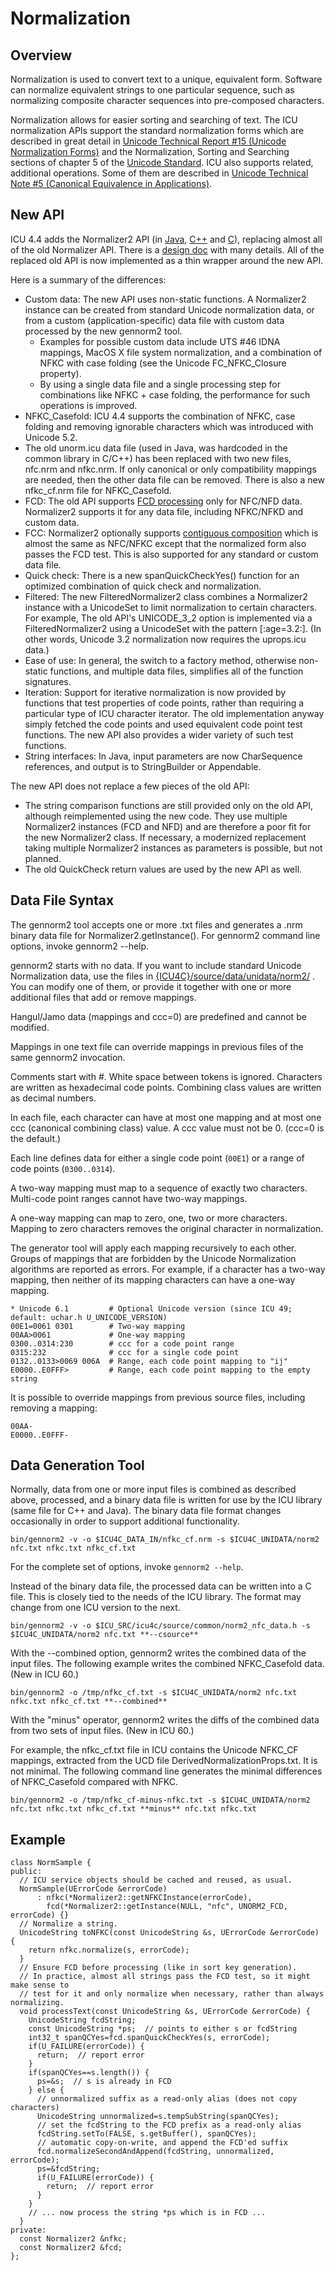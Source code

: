 <!--
© 2020 and later: Unicode, Inc. and others.
License & terms of use: http://www.unicode.org/copyright.html
-->

# Normalization

## Overview

Normalization is used to convert text to a unique, equivalent form. Software can
normalize equivalent strings to one particular sequence, such as normalizing
composite character sequences into pre-composed characters.

Normalization allows for easier sorting and searching of text. The ICU
normalization APIs support the standard normalization forms which are described
in great detail in [Unicode Technical Report #15 (Unicode Normalization
Forms)](http://www.unicode.org/reports/tr15/) and the Normalization, Sorting and
Searching sections of chapter 5 of the [Unicode
Standard](http://www.unicode.org/versions/latest/). ICU also supports related,
additional operations. Some of them are described in [Unicode Technical Note #5
(Canonical Equivalence in Applications)](http://www.unicode.org/notes/tn5/).

## New API

ICU 4.4 adds the Normalizer2 API (in
[Java](http://icu-project.org/apiref/icu4j/com/ibm/icu/text/Normalizer2.html),
[C++](http://icu-project.org/apiref/icu4c/classNormalizer2.html) and
[C](http://icu-project.org/apiref/icu4c/unorm2_8h.html)), replacing almost all
of the old Normalizer API. There is a [design
doc](http://site.icu-project.org/design/normalization/custom) with many details.
All of the replaced old API is now implemented as a thin wrapper around the new
API.

Here is a summary of the differences:

*   Custom data: The new API uses non-static functions. A Normalizer2 instance
    can be created from standard Unicode normalization data, or from a custom
    (application-specific) data file with custom data processed by the new
    gennorm2 tool.
    *   Examples for possible custom data include UTS #46 IDNA mappings, MacOS X
        file system normalization, and a combination of NFKC with case folding
        (see the Unicode FC_NFKC_Closure property).
    *   By using a single data file and a single processing step for
        combinations like NFKC + case folding, the performance for such
        operations is improved.
*   NFKC_Casefold: ICU 4.4 supports the combination of NFKC, case folding and
    removing ignorable characters which was introduced with Unicode 5.2.
*   The old unorm.icu data file (used in Java, was hardcoded in the common
    library in C/C++) has been replaced with two new files, nfc.nrm and
    nfkc.nrm. If only canonical or only compatibility mappings are needed, then
    the other data file can be removed. There is also a new nfkc_cf.nrm file for
    NFKC_Casefold.
*   FCD: The old API supports [FCD
    processing](http://www.unicode.org/notes/tn5/#FCD) only for NFC/NFD data.
    Normalizer2 supports it for any data file, including NFKC/NFKD and custom
    data.
*   FCC: Normalizer2 optionally supports [contiguous
    composition](http://www.unicode.org/notes/tn5/#FCC) which is almost the same
    as NFC/NFKC except that the normalized form also passes the FCD test. This
    is also supported for any standard or custom data file.
*   Quick check: There is a new spanQuickCheckYes() function for an optimized
    combination of quick check and normalization.
*   Filtered: The new FilteredNormalizer2 class combines a Normalizer2 instance
    with a UnicodeSet to limit normalization to certain characters. For example,
    The old API's UNICODE_3_2 option is implemented via a FilteredNormalizer2
    using a UnicodeSet with the pattern \[:age=3.2:\]. (In other words, Unicode
    3.2 normalization now requires the uprops.icu data.)
*   Ease of use: In general, the switch to a factory method, otherwise
    non-static functions, and multiple data files, simplifies all of the
    function signatures.
*   Iteration: Support for iterative normalization is now provided by functions
    that test properties of code points, rather than requiring a particular type
    of ICU character iterator. The old implementation anyway simply fetched the
    code points and used equivalent code point test functions. The new API also
    provides a wider variety of such test functions.
*   String interfaces: In Java, input parameters are now CharSequence
    references, and output is to StringBuilder or Appendable.

The new API does not replace a few pieces of the old API:

*   The string comparison functions are still provided only on the old API,
    although reimplemented using the new code. They use multiple Normalizer2
    instances (FCD and NFD) and are therefore a poor fit for the new Normalizer2
    class. If necessary, a modernized replacement taking multiple Normalizer2
    instances as parameters is possible, but not planned.
*   The old QuickCheck return values are used by the new API as well.

## Data File Syntax

The gennorm2 tool accepts one or more .txt files and generates a .nrm binary
data file for Normalizer2.getInstance(). For gennorm2 command line options,
invoke gennorm2 --help.

gennorm2 starts with no data. If you want to include standard Unicode
Normalization data, use the files in
[{ICU4C}/source/data/unidata/norm2/](http://bugs.icu-project.org/trac/browser/trunk/icu4c/source/data/unidata/norm2)
. You can modify one of them, or provide it together with one or more additional
files that add or remove mappings.

Hangul/Jamo data (mappings and ccc=0) are predefined and cannot be modified.

Mappings in one text file can override mappings in previous files of the same
gennorm2 invocation.

Comments start with #. White space between tokens is ignored. Characters are
written as hexadecimal code points. Combining class values are written as
decimal numbers.

In each file, each character can have at most one mapping and at most one ccc
(canonical combining class) value. A ccc value must not be 0. (ccc=0 is the
default.)

Each line defines data for either a single code point (`00E1`) or a range of
code points (`0300..0314`).

A two-way mapping must map to a sequence of exactly two characters. Multi-code
point ranges cannot have two-way mappings.

A one-way mapping can map to zero, one, two or more characters. Mapping to zero
characters removes the original character in normalization.

The generator tool will apply each mapping recursively to each other. Groups of
mappings that are forbidden by the Unicode Normalization algorithms are reported
as errors. For example, if a character has a two-way mapping, then neither of
its mapping characters can have a one-way mapping.

    * Unicode 6.1         # Optional Unicode version (since ICU 49; default: uchar.h U_UNICODE_VERSION)
    00E1=0061 0301        # Two-way mapping
    00AA>0061             # One-way mapping
    0300..0314:230        # ccc for a code point range
    0315:232              # ccc for a single code point
    0132..0133>0069 006A  # Range, each code point mapping to "ij"
    E0000..E0FFF>         # Range, each code point mapping to the empty string

It is possible to override mappings from previous source files, including
removing a mapping:

    00AA-
    E0000..E0FFF-

## Data Generation Tool

Normally, data from one or more input files is combined as described above,
processed, and a binary data file is written for use by the ICU library (same
file for C++ and Java). The binary data file format changes occasionally in
order to support additional functionality.

    bin/gennorm2 -v -o $ICU4C_DATA_IN/nfkc_cf.nrm -s $ICU4C_UNIDATA/norm2 nfc.txt nfkc.txt nfkc_cf.txt

For the complete set of options, invoke `gennorm2 --help`.

Instead of the binary data file, the processed data can be written into a C
file. This is closely tied to the needs of the ICU library. The format may
change from one ICU version to the next.

    bin/gennorm2 -v -o $ICU_SRC/icu4c/source/common/norm2_nfc_data.h -s $ICU4C_UNIDATA/norm2 nfc.txt **--csource**

With the --combined option, gennorm2 writes the combined data of the input
files. The following example writes the combined NFKC_Casefold data. (New in ICU
60.)

    bin/gennorm2 -o /tmp/nfkc_cf.txt -s $ICU4C_UNIDATA/norm2 nfc.txt nfkc.txt nfkc_cf.txt **--combined**

With the "minus" operator, gennorm2 writes the diffs of the combined data from
two sets of input files. (New in ICU 60.)

For example, the nfkc_cf.txt file in ICU contains the Unicode NFKC_CF mappings,
extracted from the UCD file DerivedNormalizationProps.txt. It is not minimal.
The following command line generates the minimal differences of NFKC_Casefold
compared with NFKC.

    bin/gennorm2 -o /tmp/nfkc_cf-minus-nfkc.txt -s $ICU4C_UNIDATA/norm2 nfc.txt nfkc.txt nfkc_cf.txt **minus** nfc.txt nfkc.txt

## Example

    class NormSample {
    public:
      // ICU service objects should be cached and reused, as usual.
      NormSample(UErrorCode &errorCode)
          : nfkc(*Normalizer2::getNFKCInstance(errorCode),
            fcd(*Normalizer2::getInstance(NULL, "nfc", UNORM2_FCD, errorCode) {}
      // Normalize a string.
      UnicodeString toNFKC(const UnicodeString &s, UErrorCode &errorCode) {
        return nfkc.normalize(s, errorCode);
      }
      // Ensure FCD before processing (like in sort key generation).
      // In practice, almost all strings pass the FCD test, so it might make sense to
      // test for it and only normalize when necessary, rather than always normalizing.
      void processText(const UnicodeString &s, UErrorCode &errorCode) {
        UnicodeString fcdString;
        const UnicodeString *ps;  // points to either s or fcdString
        int32_t spanQCYes=fcd.spanQuickCheckYes(s, errorCode);
        if(U_FAILURE(errorCode)) {
          return;  // report error
        }
        if(spanQCYes==s.length()) {
          ps=&s;  // s is already in FCD
        } else {
          // unnormalized suffix as a read-only alias (does not copy characters)
          UnicodeString unnormalized=s.tempSubString(spanQCYes);
          // set the fcdString to the FCD prefix as a read-only alias
          fcdString.setTo(FALSE, s.getBuffer(), spanQCYes);
          // automatic copy-on-write, and append the FCD'ed suffix
          fcd.normalizeSecondAndAppend(fcdString, unnormalized, errorCode);
          ps=&fcdString;
          if(U_FAILURE(errorCode)) {
            return;  // report error
          }
        }
        // ... now process the string *ps which is in FCD ...
      }
    private:
      const Normalizer2 &nfkc;
      const Normalizer2 &fcd;
    };
